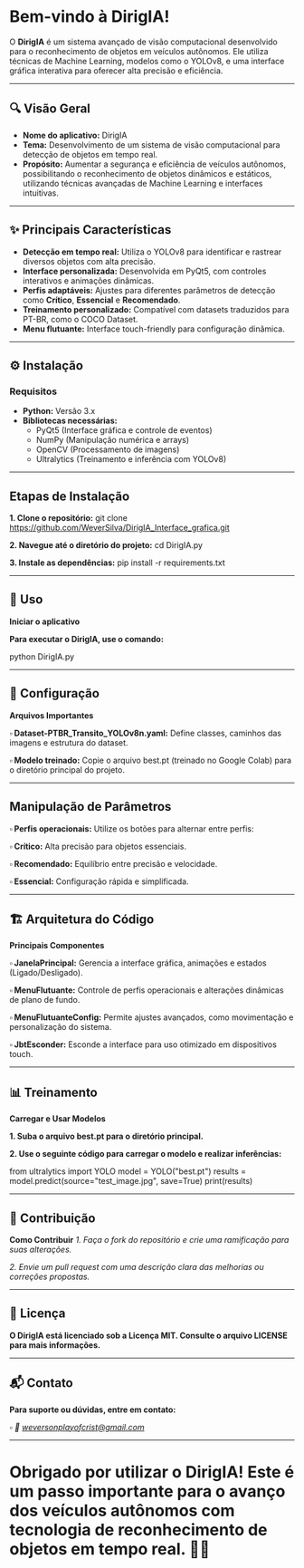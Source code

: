 # Bem-vindo à DirigIA!

O **DirigIA** é um sistema avançado de visão computacional desenvolvido para o reconhecimento de objetos em veículos autônomos. Ele utiliza técnicas de Machine Learning, modelos como o YOLOv8, e uma interface gráfica interativa para oferecer alta precisão e eficiência.

---

## 🔍 Visão Geral

- **Nome do aplicativo:** DirigIA
- **Tema:** Desenvolvimento de um sistema de visão computacional para detecção de objetos em tempo real.
- **Propósito:** Aumentar a segurança e eficiência de veículos autônomos, possibilitando o reconhecimento de objetos dinâmicos e estáticos, utilizando técnicas avançadas de Machine Learning e interfaces intuitivas.

---

## ✨ Principais Características

- **Detecção em tempo real:** Utiliza o YOLOv8 para identificar e rastrear diversos objetos com alta precisão.
- **Interface personalizada:** Desenvolvida em PyQt5, com controles interativos e animações dinâmicas.
- **Perfis adaptáveis:** Ajustes para diferentes parâmetros de detecção como **Crítico**, **Essencial** e **Recomendado**.
- **Treinamento personalizado:** Compatível com datasets traduzidos para PT-BR, como o COCO Dataset.
- **Menu flutuante:** Interface touch-friendly para configuração dinâmica.

---

## ⚙️ Instalação

### **Requisitos**
- **Python:** Versão 3.x
- **Bibliotecas necessárias:**
  - PyQt5 (Interface gráfica e controle de eventos)
  - NumPy (Manipulação numérica e arrays)
  - OpenCV (Processamento de imagens)
  - Ultralytics (Treinamento e inferência com YOLOv8)

---

## **Etapas de Instalação**

**1. Clone o repositório:**
git clone https://github.com/WeverSilva/DirigIA_Interface_grafica.git
   
**2. Navegue até o diretório do projeto:**
  cd DirigIA.py

**3. Instale as dependências:**
  pip install -r requirements.txt

---

## **🚀 Uso**

**Iniciar o aplicativo**

**Para executar o DirigIA, use o comando:**

python DirigIA.py

---

## **🔧 Configuração**

**Arquivos Importantes**

**▫ Dataset-PTBR_Transito_YOLOv8n.yaml:** Define classes, caminhos das imagens e estrutura do dataset.

**▫ Modelo treinado:** Copie o arquivo best.pt (treinado no Google Colab) para o diretório principal do projeto.

---

## **Manipulação de Parâmetros**

**▫ Perfis operacionais:** Utilize os botões para alternar entre perfis:

  **▫ Crítico:** Alta precisão para objetos essenciais.

  **▫ Recomendado:** Equilíbrio entre precisão e velocidade.

  **▫ Essencial:** Configuração rápida e simplificada.

---

## **🏗️ Arquitetura do Código**

**Principais Componentes**

**▫ JanelaPrincipal:** Gerencia a interface gráfica, animações e estados (Ligado/Desligado).

**▫ MenuFlutuante:** Controle de perfis operacionais e alterações dinâmicas de plano de fundo.

**▫ MenuFlutuanteConfig:** Permite ajustes avançados, como movimentação e personalização do sistema.

**▫ JbtEsconder:** Esconde a interface para uso otimizado em dispositivos touch.

---

## **📊 Treinamento**

**Carregar e Usar Modelos**

**1. Suba o arquivo best.pt para o diretório principal.**

**2. Use o seguinte código para carregar o modelo e realizar inferências:**

from ultralytics import YOLO
model = YOLO("best.pt")
results = model.predict(source="test_image.jpg", save=True)
print(results)

---

## 🤝 Contribuição
**Como Contribuir**
*1. Faça o fork do repositório e crie uma ramificação para suas alterações.*

*2. Envie um pull request com uma descrição clara das melhorias ou correções propostas.*

---

## 📜 Licença
**O DirigIA está licenciado sob a Licença MIT. Consulte o arquivo LICENSE para mais informações.**

---

## 📬 Contato
**Para suporte ou dúvidas, entre em contato:**

*▫ 📧 weversonplayofcrist@gmail.com*

---

# Obrigado por utilizar o DirigIA! Este é um passo importante para o avanço dos veículos autônomos com tecnologia de reconhecimento de objetos em tempo real. 🚗✨
